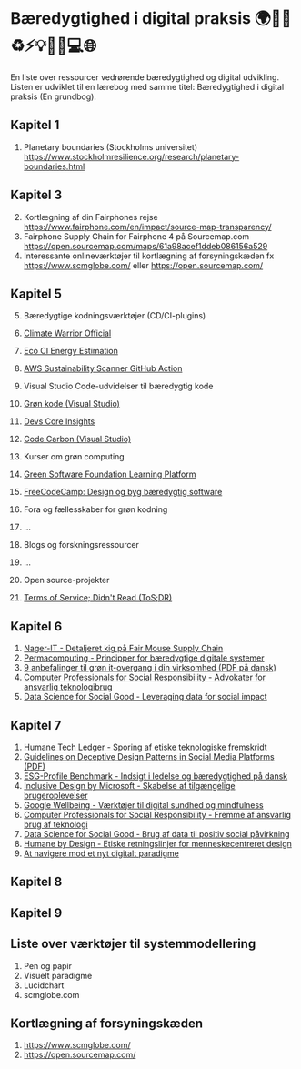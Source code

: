 # Bæredygtighed i digital praksis 🌍🌳🍎♻️⚡️💡💼📱💻🌐

En liste over ressourcer vedrørende bæredygtighed og digital udvikling. Listen er udviklet til en lærebog med samme titel: Bæredygtighed i digital praksis (En grundbog). 

## Kapitel 1
1. Planetary boundaries (Stockholms universitet) https://www.stockholmresilience.org/research/planetary-boundaries.html

## Kapitel 3
2. Kortlægning af din Fairphones rejse https://www.fairphone.com/en/impact/source-map-transparency/
3. Fairphone Supply Chain for Fairphone 4 på Sourcemap.com https://open.sourcemap.com/maps/61a98acef1ddeb086156a529
4. Interessante onlineværktøjer til kortlægning af forsyningskæden fx https://www.scmglobe.com/ eller https://open.sourcemap.com/

## Kapitel 5
5. Bæredygtige kodningsværktøjer (CD/CI-plugins)
1. [Climate Warrior Official](https://github.com/marketplace/climate-warrior-official)
2. [Eco CI Energy Estimation](https://github.com/marketplace/actions/eco-ci-energy-estimation)
3. [AWS Sustainability Scanner GitHub Action](https://github.com/marketplace/actions/aws-sustainability-scanner-github-action)

6. Visual Studio Code-udvidelser til bæredygtig kode 
1. [Grøn kode (Visual Studio)](https://marketplace.visualstudio.com/items?itemName=GreenCode.greencode)
2. [Devs Core Insights](https://marketplace.visualstudio.com/items?itemName=DevsCore.devs-core-insights)
3. [Code Carbon (Visual Studio)](https://marketplace.visualstudio.com/items?itemName=CodeCarbon.codecarbon)

7. Kurser om grøn computing
1. [Green Software Foundation Learning Platform](https://learn.greensoftware.foundation/)
2. [FreeCodeCamp: Design og byg bæredygtig software](https://www.freecodecamp.org/news/design-and-build-sustainable-software/)

8. Fora og fællesskaber for grøn kodning
1. ...

9. Blogs og forskningsressourcer 
1. ...

10. Open source-projekter
1. [Terms of Service; Didn't Read (ToS;DR)](https://tosdr.org/)


## Kapitel 6
1. [Nager-IT - Detaljeret kig på Fair Mouse Supply Chain](https://www.nager-it.de/en/maus/lieferkette)
2. [Permacomputing - Principper for bæredygtige digitale systemer](https://permacomputing.net/)
3. [9 anbefalinger til grøn it-overgang i din virksomhed (PDF på dansk)](https://itb.dk/wp-content/uploads/2024/06/9-anbefalinger-til-din-virksomheds-groenne-it-omstilling2024-1.pdf)
4. [Computer Professionals for Social Responsibility - Advokater for ansvarlig teknologibrug](http://cpsr.org)
5. [Data Science for Social Good - Leveraging data for social impact](http://www.datascienceforsocialgood.org)


## Kapitel 7
1. [Humane Tech Ledger - Sporing af etiske teknologiske fremskridt](https://ledger.humanetech.com)
2. [Guidelines on Deceptive Design Patterns in Social Media Platforms (PDF)](https://www.edpb.europa.eu/system/files/2023-02/edpb_03-2022_guidelines_on_deceptive_design_patterns_in_social_media_platform_interfaces_v2_en_0.pdf)
3. [ESG-Profile Benchmark - Indsigt i ledelse og bæredygtighed på dansk](https://www.lederne.dk/min-ledelse/esg-profilen/benchmark)
4. [Inclusive Design by Microsoft - Skabelse af tilgængelige brugeroplevelser](https://inclusive.microsoft.design/)
5. [Google Wellbeing - Værktøjer til digital sundhed og mindfulness](https://wellbeing.google/)
6. [Computer Professionals for Social Responsibility - Fremme af ansvarlig brug af teknologi](http://cpsr.org)
7. [Data Science for Social Good - Brug af data til positiv social påvirkning](http://www.datascienceforsocialgood.org)
8. [Humane by Design - Etiske retningslinjer for menneskecentreret design](https://humanebydesign.com)
9. [At navigere mod et nyt digitalt paradigme](https://advice-sustainabilitybarometer.com/the-digital-value-compass)


## Kapitel 8

## Kapitel 9

## Liste over værktøjer til systemmodellering
1. Pen og papir
2. Visuelt paradigme
3. Lucidchart
4. scmglobe.com

## Kortlægning af forsyningskæden
1. https://www.scmglobe.com/
2. https://open.sourcemap.com/


